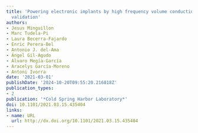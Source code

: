 ```yaml
---
title: 'Powering electronic implants by high frequency volume conduction: in human
  validation'
authors:
- Jesus Minguillon
- Marc Tudela-Pi
- Laura Becerra-Fajardo
- Enric Perera-Bel
- Antonio J. del-Ama
- Ángel Gil-Agudo
- Álvaro Megía-García
- Aracelys García-Moreno
- Antoni Ivorra
date: '2021-03-01'
publishDate: '2024-10-20T09:55:20.216818Z'
publication_types:
- 2
publication: '*Cold Spring Harbor Laboratory*'
doi: 10.1101/2021.03.15.435404
links:
- name: URL
  url: http://dx.doi.org/10.1101/2021.03.15.435404
---
```

